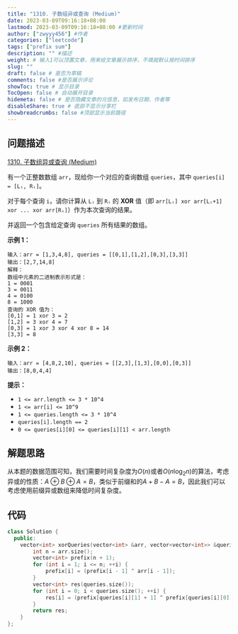 ```yaml
---
title: "1310. 子数组异或查询 (Medium)"
date: 2023-03-09T09:16:18+08:00
lastmod: 2023-03-09T09:16:18+08:00 #更新时间
author: ["zwyyy456"] #作者
categories: ["leetcode"]
tags: ["prefix sum"]
description: "" #描述
weight: # 输入1可以顶置文章，用来给文章展示排序，不填就默认按时间排序
slug: ""
draft: false # 是否为草稿
comments: false #是否展示评论
showToc: true # 显示目录
TocOpen: false # 自动展开目录
hidemeta: false # 是否隐藏文章的元信息，如发布日期、作者等
disableShare: true # 底部不显示分享栏
showbreadcrumbs: false #顶部显示当前路径
---
```

## 问题描述
[1310. 子数组异或查询 (Medium)](https://leetcode.cn/problems/xor-queries-of-a-subarray/)

有一个正整数数组 `arr`，现给你一个对应的查询数组 `queries`，其中 `queries[i] = [Lᵢ,
Rᵢ]`。

对于每个查询 `i`，请你计算从 `Lᵢ` 到 `Rᵢ` 的 **XOR** 值（即 `arr[Lᵢ] xor
arr[Lᵢ+1] xor ... xor arr[Rᵢ]`）作为本次查询的结果。

并返回一个包含给定查询 `queries` 所有结果的数组。

**示例 1：**

```
输入：arr = [1,3,4,8], queries = [[0,1],[1,2],[0,3],[3,3]]
输出：[2,7,14,8]
解释：
数组中元素的二进制表示形式是：
1 = 0001
3 = 0011
4 = 0100
8 = 1000
查询的 XOR 值为：
[0,1] = 1 xor 3 = 2
[1,2] = 3 xor 4 = 7
[0,3] = 1 xor 3 xor 4 xor 8 = 14
[3,3] = 8

```

**示例 2：**

```
输入：arr = [4,8,2,10], queries = [[2,3],[1,3],[0,0],[0,3]]
输出：[8,0,4,4]

```

**提示：**

- `1 <= arr.length <= 3 * 10^4`
- `1 <= arr[i] <= 10^9`
- `1 <= queries.length <= 3 * 10^4`
- `queries[i].length == 2`
- `0 <= queries[i][0] <= queries[i][1] < arr.length`

## 解题思路
从本题的数据范围可知，我们需要时间复杂度为$O(n)$或者$O(n\log_2 n)$的算法，考虑异或的性质：$A\oplus B\oplus A = B$，类似于前缀和的$A + B - A = B$，因此我们可以考虑使用前缀异或数组来降低时间复杂度。

## 代码
```cpp
class Solution {
  public:
    vector<int> xorQueries(vector<int> &arr, vector<vector<int>> &queries) {
        int n = arr.size();
        vector<int> prefix(n + 1);
        for (int i = 1; i <= n; ++i) {
            prefix[i] = (prefix[i - 1] ^ arr[i - 1]);
        }
        vector<int> res(queries.size());
        for (int i = 0; i < queries.size(); ++i) {
            res[i] = (prefix[queries[i][1] + 1] ^ prefix[queries[i][0]]);
        }
        return res;
    }
};
```